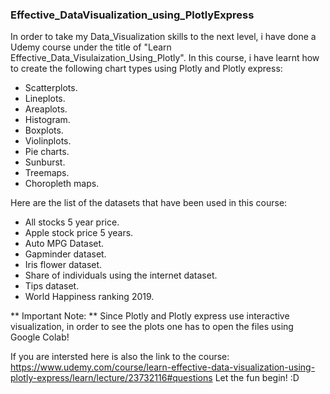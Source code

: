 ### Effective_DataVisualization_using_PlotlyExpress
In order to take my Data_Visualization skills to the next level, i have done a Udemy course under the title of "Learn Effective_Data_Visulaization_Using_Plotly".
In this course, i have learnt how to create the following chart types using Plotly and Plotly express:
* Scatterplots.
* Lineplots.
* Areaplots.
* Histogram.
* Boxplots.
* Violinplots.
* Pie charts.
* Sunburst.
* Treemaps.
* Choropleth maps.


Here are the list of the datasets that have been used in this course:
* All stocks 5 year price.
* Apple stock price 5 years.
* Auto MPG Dataset.
* Gapminder dataset.
* Iris flower dataset.
* Share of individuals using the internet dataset.
* Tips dataset.
* World Happiness ranking 2019.


** Important Note: ** Since Plotly and Plotly express use interactive visualization, in order to see the plots one has to open the files using Google Colab!

If you are intersted here is also the link to the course:
https://www.udemy.com/course/learn-effective-data-visualization-using-plotly-express/learn/lecture/23732116#questions
Let the fun begin! :D
